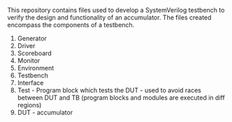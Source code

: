 This repository contains files used to develop a SystemVerilog testbench to verify the design and functionality of an accumulator. The files created encompass the components of a testbench. 

1. Generator
2. Driver
3. Scoreboard
4. Monitor
5. Environment
6. Testbench
7. Interface
8. Test - Program block which tests the DUT - used to avoid races between DUT and TB (program blocks and modules are executed in diff regions)
9. DUT - accumulator 
